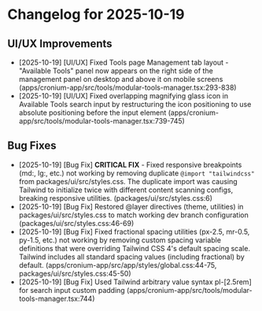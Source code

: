 # Changelog for 2025-10-19

## UI/UX Improvements

- [2025-10-19] [UI/UX] Fixed Tools page Management tab layout - "Available Tools" panel now appears on the right side of the management panel on desktop and above it on mobile screens (apps/cronium-app/src/tools/modular-tools-manager.tsx:293-838)
- [2025-10-19] [UI/UX] Fixed overlapping magnifying glass icon in Available Tools search input by restructuring the icon positioning to use absolute positioning before the input element (apps/cronium-app/src/tools/modular-tools-manager.tsx:739-745)

## Bug Fixes

- [2025-10-19] [Bug Fix] **CRITICAL FIX** - Fixed responsive breakpoints (md:, lg:, etc.) not working by removing duplicate `@import "tailwindcss"` from packages/ui/src/styles.css. The duplicate import was causing Tailwind to initialize twice with different content scanning configs, breaking responsive utilities. (packages/ui/src/styles.css:6)
- [2025-10-19] [Bug Fix] Restored @layer directives (theme, utilities) in packages/ui/src/styles.css to match working dev branch configuration (packages/ui/src/styles.css:46-69)
- [2025-10-19] [Bug Fix] Fixed fractional spacing utilities (px-2.5, mr-0.5, py-1.5, etc.) not working by removing custom spacing variable definitions that were overriding Tailwind CSS 4's default spacing scale. Tailwind includes all standard spacing values (including fractional) by default. (apps/cronium-app/src/app/styles/global.css:44-75, packages/ui/src/styles.css:45-50)
- [2025-10-19] [Bug Fix] Used Tailwind arbitrary value syntax pl-[2.5rem] for search input custom padding (apps/cronium-app/src/tools/modular-tools-manager.tsx:744)
